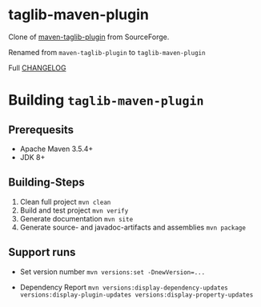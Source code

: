 # taglib-maven-plugin

Clone of [maven-taglib-plugin](https://sourceforge.net/projects/maven-taglib/) from SourceForge.

Renamed from `maven-taglib-plugin` to `taglib-maven-plugin`

Full [CHANGELOG](CHANGELOG.md)

# Building `taglib-maven-plugin`

## Prerequesits

* Apache Maven 3.5.4\+
* JDK 8\+

## Building-Steps

1. Clean full project
    `mvn clean`
2. Build and test project
    `mvn verify`
3. Generate documentation
    `mvn site`
4. Generate source- and javadoc-artifacts and assemblies
    `mvn package`

## Support runs

* Set version number
    `mvn versions:set -DnewVersion=...`

* Dependency Report
    `mvn versions:display-dependency-updates versions:display-plugin-updates versions:display-property-updates`